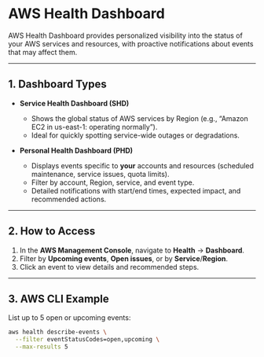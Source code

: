 # AWS Health Dashboard

AWS Health Dashboard provides personalized visibility into the status of your AWS services and resources, with proactive notifications about events that may affect them.

---

## 1. Dashboard Types

- **Service Health Dashboard (SHD)**  
  - Shows the global status of AWS services by Region (e.g., “Amazon EC2 in us-east-1: operating normally”).  
  - Ideal for quickly spotting service-wide outages or degradations.

- **Personal Health Dashboard (PHD)**  
  - Displays events specific to **your** accounts and resources (scheduled maintenance, service issues, quota limits).  
  - Filter by account, Region, service, and event type.  
  - Detailed notifications with start/end times, expected impact, and recommended actions.

---

## 2. How to Access

1. In the **AWS Management Console**, navigate to **Health** → **Dashboard**.  
2. Filter by **Upcoming events**, **Open issues**, or by **Service**/**Region**.  
3. Click an event to view details and recommended steps.

---

## 3. AWS CLI Example

List up to 5 open or upcoming events:

```bash
aws health describe-events \
  --filter eventStatusCodes=open,upcoming \
  --max-results 5
